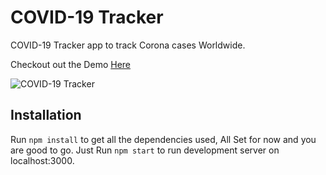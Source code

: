 # COVID-19 Tracker

COVID-19 Tracker app to track Corona cases Worldwide.

Checkout out the Demo [Here](https://covid19trackr.netlify.app/)

![COVID-19 Tracker](https://i.ibb.co/X87BqVY/Screenshot-2020-04-13-at-10-14-58.png)

## Installation

Run `npm install` to get all the dependencies used, All Set for now and you are good to go. Just Run `npm start` to run development server on localhost:3000.
